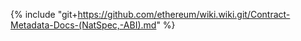 {% include "git+https://github.com/ethereum/wiki.wiki.git/Contract-Metadata-Docs-(NatSpec,-ABI).md" %}